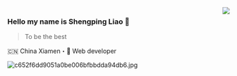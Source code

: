 <img align="right" src="https://github-readme-stats.vercel.app/api?username=liaoshengping&show_icons=true&icon_color=805AD5&text_color=718096&bg_color=ffffff&hide_title=true" />

### Hello my name is Shengping Liao  👋

> To be the best

🇨🇳 China Xiamen・🎯 Web developer


![c652f6dd9051a0be006bfbbdda94db6.jpg](https://inews.gtimg.com/newsapp_ls/0/14982205487/0.jiketuchuang.png)

